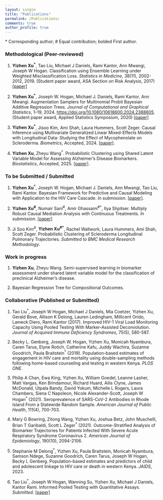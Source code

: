 ```yaml
---
layout: single
title: "Publications"
permalink: /Publications/
comments: true
author_profile: true
---
```


\* Corresponding author; \# Equal contribution; bolded First author.

### Methodological (Peer-reviewed)

1. **Yizhen Xu<sup>\*</sup>**, Tao Liu, Michael J Daniels, Rami Kantor, Ann Mwangi, Joseph W Hogan. Classification using Ensemble Learning under Weighted Misclassification Loss. *Statistics in Medicine*, 38(11), 2002-2012, 2019.  (Student paper award, ASA Section on Risk Analysis, 2017) <a href="https://www.ncbi.nlm.nih.gov/pmc/articles/PMC7045125/"> [paper] </a>

2. **Yizhen Xu<sup>\*</sup>**, Joseph W. Hogan, Michael J. Daniels, Rami Kantor, Ann Mwangi. Augmentation Samplers for Multinomial Probit Bayesian Additive Regression Trees. *Journal of Computational and Graphical Statistics*, 1–19, 2024. https://doi.org/10.1080/10618600.2024.2388605. (Student paper award, Applied Statistics Symposium, 2020) <a href="/assets/pdffiles/MPBART_samplers.pdf"> [paper] </a>

3. **Yizhen Xu<sup>\*</sup>**, Jisoo Kim, Ami Shah, Laura Hummers, Scott Zeger. Causal Inference using Multivariate Generalized Linear
Mixed-Effects Models with Longitudinal Data: Studying the Effect of Mycophenolate on Scleroderma. *Biometrics*, Accepted, 2024. <a href="https://doi.org/10.1093/biomtc/ujae100">[paper]</a>.

4. **Yizhen Xu**, Zheyu Wang<sup>\*</sup>. Probabilistic Clustering using Shared Latent Variable Model for Assessing  Alzheimer’s Disease Biomarkers. *Biostatistics*, Accepted, 2025. <a href="https://doi.org/10.1093/biostatistics/kxaf010">[paper]</a>.

### To be Submitted / Submitted

1. **Yizhen Xu<sup>\*</sup>**, Joseph W. Hogan, Michael J. Daniels, Ann Mwangi, Tao Liu, Rami Kantor. Bayesian Framework for Predictive and Causal Modeling with Application to the HIV Care Cascade. *In submission*. <a href="/assets/pdffiles/draft w author details.pdf">[paper]</a>.

2. **Yizhen Xu<sup>\#</sup>**, Numair Sani<sup>\#</sup>, Amir Ghassami<sup>\#\*</sup>, Ilya Shpitser. Multiply Robust Causal Mediation Analysis with Continuous Treatments. *In submission*. <a href="/assets/pdffiles/Mediation.pdf"> [paper] </a>

3. Ji Soo Kim<sup>\#</sup>, **Yizhen Xu<sup>\#\*</sup>**, Rachel Wallwork, Laura Hummers, Ami Shah, Scott Zeger. Probabilistic Clustering of Scleroderma Longitudinal Pulmonary Trajectories. *Submitted to BMC Medical Research Methodology*.

### Work in progress

<!--1. **Yizhen Xu**, Brian Garibaldi, Scott Zeger. Subgroup Treatment Evaluation using Multivariate Generalized Mixed Effect Models for Longitudinal Competing Risks Outcomes: Evaluation of Ventilation Effectiveness on Patients with Severe Acute Respiratory Syndrome Coronavirus 2. <a href="/assets/Talk_slides/YX_JSM_2021.pdf">[talk]</a>.-->

1. **Yizhen Xu**, Zheyu Wang. Semi-supervised learning in biomarker assessment under shared latent variable model for the classification of preclinical Alzheimer’s disease.
   
2. Bayesian Regression Tree for Compositional Outcomes. 

### Collaborative (Published or Submitted)

1. Tao Liu<sup>\*</sup>, Joseph W Hogan, Michael J Daniels, Mia Coetzer, Yizhen Xu, Gerald Bove, Allison K Delong, Lauren Ledingham, Millicent Orido, Lameck Diero, Rami Kantor (2017). Improved HIV-1 Viral Load Monitoring Capacity Using Pooled Testing With Marker-Assisted Deconvolution. *Journal of
Acquired Immune Deficiency Syndromes*, 75(5), 580-587.

2. Becky L. Genberg, Joseph W. Hogan, Yizhen Xu, Monicah Nyambura, Caren Tarus, Elyne Rotich, Catherine Kafu, Juddy Wachira, Suzanne Goodrich, Paula Braitstein<sup>\*</sup> (2019). Population-based estimates of engagement in HIV care and mortality using double-sampling methods following home-based counseling and testing in western Kenya. *PLOS ONE*.

3. Philip A Chan, Ewa King, Yizhen Xu, William Goedel, Leanne Lasher, Matt Vargas, Ken Brindamour, Richard Huard, Ailis Clyne, James McDonald, Utpala Bandy, David Yokum, Michelle L Rogers, Laura Chambers, Siena C Napoleon, Nicole Alexander-Scott, Joseph W Hogan<sup>\*</sup> (2021). Seroprevalence of SARS-CoV-2 Antibodies in Rhode Island From a Statewide Random Sample. *American Journal of Public Health*, 111(4), 700-703.

4. Mary G Bowring, Zitong Wang, Yizhen Xu, Joshua Betz, John Muschelli, Brian T Garibaldi, Scott L Zeger<sup>\*</sup> (2021). Outcome-Stratified Analysis of Biomarker Trajectories for Patients Infected With Severe Acute Respiratory Syndrome Coronavirus 2. *American Journal of Epidemiology*, 190(10), 2094-2106.

5. Stephanie M Delong<sup>\*</sup>, Yizhen Xu, Paula Braitstein, Monicah Nyambura, Samson Ndege, Suzanne Goodrich, Caren Tarus, Joseph W Hogan, Becky L Genberg. Population-based estimates and predictors of child and adolescent linkage to HIV care or death in western Kenya. *JAIDS*, 2023.

6. Tao Liu<sup>\*</sup>, Joseph W Hogan, Wanning Su, Yizhen Xu, Michael J Daniels, Kantor Rami. Informed Pooled Testing with Quantitative Assays. *Submitted*. <a href="https://arxiv.org/abs/2011.00404"> [paper] </a>
 
